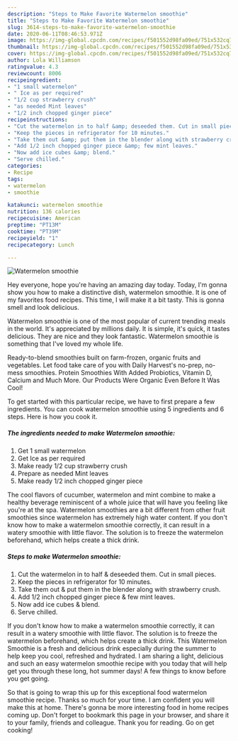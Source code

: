 ```yaml
---
description: "Steps to Make Favorite Watermelon smoothie"
title: "Steps to Make Favorite Watermelon smoothie"
slug: 3614-steps-to-make-favorite-watermelon-smoothie
date: 2020-06-11T08:46:53.971Z
image: https://img-global.cpcdn.com/recipes/f501552d98fa09ed/751x532cq70/watermelon-smoothie-recipe-main-photo.jpg
thumbnail: https://img-global.cpcdn.com/recipes/f501552d98fa09ed/751x532cq70/watermelon-smoothie-recipe-main-photo.jpg
cover: https://img-global.cpcdn.com/recipes/f501552d98fa09ed/751x532cq70/watermelon-smoothie-recipe-main-photo.jpg
author: Lola Williamson
ratingvalue: 4.3
reviewcount: 8006
recipeingredient:
- "1 small watermelon"
- " Ice as per required"
- "1/2 cup strawberry crush"
- "as needed Mint leaves"
- "1/2 inch chopped ginger piece"
recipeinstructions:
- "Cut the watermelon in to half &amp; deseeded them. Cut in small pieces."
- "Keep the pieces in refrigerator for 10 minutes."
- "Take them out &amp; put them in the blender along with strawberry crush."
- "Add 1/2 inch chopped ginger piece &amp; few mint leaves."
- "Now add ice cubes &amp; blend."
- "Serve chilled."
categories:
- Recipe
tags:
- watermelon
- smoothie

katakunci: watermelon smoothie 
nutrition: 136 calories
recipecuisine: American
preptime: "PT13M"
cooktime: "PT39M"
recipeyield: "1"
recipecategory: Lunch

---
```



![Watermelon smoothie](https://img-global.cpcdn.com/recipes/f501552d98fa09ed/751x532cq70/watermelon-smoothie-recipe-main-photo.jpg)

Hey everyone, hope you're having an amazing day today. Today, I'm gonna show you how to make a distinctive dish, watermelon smoothie. It is one of my favorites food recipes. This time, I will make it a bit tasty. This is gonna smell and look delicious.

Watermelon smoothie is one of the most popular of current trending meals in the world. It's appreciated by millions daily. It is simple, it's quick, it tastes delicious. They are nice and they look fantastic. Watermelon smoothie is something that I've loved my whole life.

Ready-to-blend smoothies built on farm-frozen, organic fruits and vegetables. Let food take care of you with Daily Harvest&#39;s no-prep, no-mess smoothies. Protein Smoothies With Added Probiotics, Vitamin D, Calcium and Much More. Our Products Were Organic Even Before It Was Cool!


To get started with this particular recipe, we have to first prepare a few ingredients. You can cook watermelon smoothie using 5 ingredients and 6 steps. Here is how you cook it.

<!--inarticleads1-->

##### The ingredients needed to make Watermelon smoothie:

1. Get 1 small watermelon
1. Get  Ice as per required
1. Make ready 1/2 cup strawberry crush
1. Prepare as needed Mint leaves
1. Make ready 1/2 inch chopped ginger piece


The cool flavors of cucumber, watermelon and mint combine to make a healthy beverage reminiscent of a whole juice that will have you feeling like you&#39;re at the spa. Watermelon smoothies are a bit different from other fruit smoothies since watermelon has extremely high water content. If you don&#39;t know how to make a watermelon smoothie correctly, it can result in a watery smoothie with little flavor. The solution is to freeze the watermelon beforehand, which helps create a thick drink. 

<!--inarticleads2-->

##### Steps to make Watermelon smoothie:

1. Cut the watermelon in to half &amp; deseeded them. Cut in small pieces.
1. Keep the pieces in refrigerator for 10 minutes.
1. Take them out &amp; put them in the blender along with strawberry crush.
1. Add 1/2 inch chopped ginger piece &amp; few mint leaves.
1. Now add ice cubes &amp; blend.
1. Serve chilled.


If you don&#39;t know how to make a watermelon smoothie correctly, it can result in a watery smoothie with little flavor. The solution is to freeze the watermelon beforehand, which helps create a thick drink. This Watermelon Smoothie is a fresh and delicious drink especially during the summer to help keep you cool, refreshed and hydrated. I am sharing a light, delicious and such an easy watermelon smoothie recipe with you today that will help get you through these long, hot summer days! A few things to know before you get going. 

So that is going to wrap this up for this exceptional food watermelon smoothie recipe. Thanks so much for your time. I am confident you will make this at home. There's gonna be more interesting food in home recipes coming up. Don't forget to bookmark this page in your browser, and share it to your family, friends and colleague. Thank you for reading. Go on get cooking!
